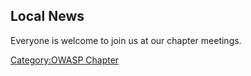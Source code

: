 ## Local News

Everyone is welcome to join us at our chapter meetings.

[Category:OWASP Chapter](Category:OWASP_Chapter "wikilink")